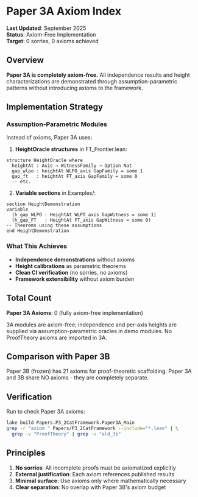 # Paper 3A Axiom Index

**Last Updated**: September 2025  
**Status**: Axiom-Free Implementation  
**Target**: 0 sorries, 0 axioms achieved

## Overview

**Paper 3A is completely axiom-free.** All independence results and height characterizations are demonstrated through assumption-parametric patterns without introducing axioms to the framework.

## Implementation Strategy

### Assumption-Parametric Modules

Instead of axioms, Paper 3A uses:

1. **HeightOracle structures** in FT_Frontier.lean:
```lean
structure HeightOracle where
  heightAt : Axis → WitnessFamily → Option Nat
  gap_wlpo : heightAt WLPO_axis GapFamily = some 1
  gap_ft   : heightAt FT_axis GapFamily = some 0
  -- etc.
```

2. **Variable sections** in Examples/:
```lean
section HeightDemonstration
variable
  (h_gap_WLPO : HeightAt WLPO_axis GapWitness = some 1)
  (h_gap_FT   : HeightAt FT_axis GapWitness = some 0)
-- Theorems using these assumptions
end HeightDemonstration
```

### What This Achieves

- **Independence demonstrations** without axioms
- **Height calibrations** as parametric theorems
- **Clean CI verification** (no sorries, no axioms)
- **Framework extensibility** without axiom burden

## Total Count

**Paper 3A Axioms**: 0 (fully axiom-free implementation)

3A modules are axiom-free; independence and per-axis heights are supplied via assumption-parametric oracles in demo modules. No ProofTheory axioms are imported in 3A.

## Comparison with Paper 3B

Paper 3B (frozen) has 21 axioms for proof-theoretic scaffolding.
Paper 3A and 3B share NO axioms - they are completely separate.

## Verification

Run to check Paper 3A axioms:
```bash
lake build Papers.P3_2CatFramework.Paper3A_Main
grep -r "axiom " Papers/P3_2CatFramework --include="*.lean" | \
  grep -v "ProofTheory" | grep -v "old_3b"
```

## Principles

1. **No sorries**: All incomplete proofs must be axiomatized explicitly
2. **External justification**: Each axiom references published results
3. **Minimal surface**: Use axioms only where mathematically necessary
4. **Clear separation**: No overlap with Paper 3B's axiom budget